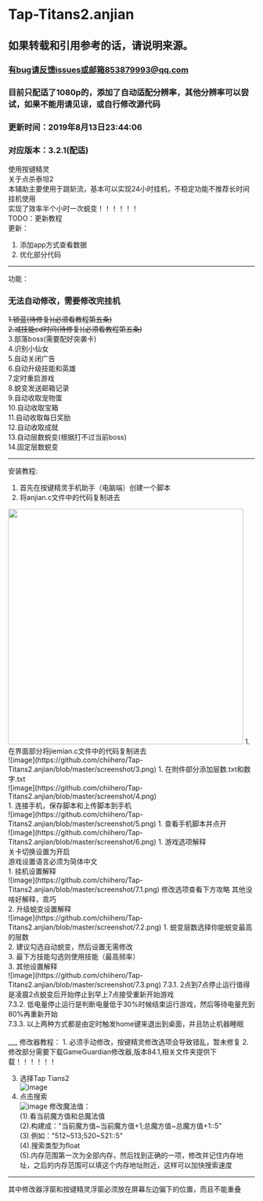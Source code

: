 ﻿# Tap-Titans2.anjian
## 如果转载和引用参考的话，请说明来源。
### 有bug请反馈issues或邮箱853879993@qq.com
### 目前只配适了1080p的，添加了自动适配分辨率，其他分辨率可以尝试，如果不能用请见谅，或自行修改源代码
### 更新时间：2019年8月13日23:44:06
### 对应版本：3.2.1(配适)

使用按键精灵<br />
关于点杀泰坦2<br />
本辅助主要使用于跳斩流，基本可以实现24小时挂机，不稳定功能不推荐长时间挂机使用<br />
实现了效率半个小时一次蜕变！！！！！！<br />
TODO：更新教程<br />
更新：<br />
1. 添加app方式查看数据<br />
2. 优化部分代码<br />
___
功能：<br />

### 无法自动修改，需要修改完挂机<br />
~~1.锁蓝(待修复)(必须看教程第五条)~~<br />
~~2.减技能cd时间(待修复)(必须看教程第五条)~~<br />
3.部落boss(需要配好突袭卡)<br />
4.识别小仙女<br />
5.自动关闭广告<br />
6.自动升级技能和英雄<br />
7.定时重启游戏<br />
8.蜕变发送邮箱记录<br />
9.自动收取宠物蛋<br />
10.自动收取宝箱<br />
11.自动收取每日奖励<br />
12.自动收取成就<br />
13.自动层数蜕变(根据打不过当前boss)<br />
14.固定层数蜕变<br />
___

安装教程:
1. 首先在按键精灵手机助手（电脑端）创建一个脚本<br />
1. 将anjian.c文件中的代码复制进去<br />
<img src="https://github.com/chiihero/Tap-Titans2.anjian/blob/master/screenshot/2.png" width="480">
1. 在界面部分将jiemian.c文件中的代码复制进去<br />
![image](https://github.com/chiihero/Tap-Titans2.anjian/blob/master/screenshot/3.png)
1. 在附件部分添加层数.txt和数字.txt<br />
![image](https://github.com/chiihero/Tap-Titans2.anjian/blob/master/screenshot/4.png)
<br />
1. 连接手机，保存脚本和上传脚本到手机<br />
![image](https://github.com/chiihero/Tap-Titans2.anjian/blob/master/screenshot/5.png)
1. 查看手机脚本并点开<br />
![image](https://github.com/chiihero/Tap-Titans2.anjian/blob/master/screenshot/6.png)
1. 游戏选项解释<br />
关卡切换设置为开启<br />
游戏设置语言必须为简体中文<br />
   1. 挂机设置解释<br />
![image](https://github.com/chiihero/Tap-Titans2.anjian/blob/master/screenshot/7.1.png)
修改选项查看下方攻略
其他没啥好解释，乖巧<br />
   2. 升级蜕变设置解释<br />
![image](https://github.com/chiihero/Tap-Titans2.anjian/blob/master/screenshot/7.2.png)
      1. 蜕变层数选择你能蜕变最高的层数<br />
      2. 建议勾选自动蜕变，然后设置无需修改<br />
      3. 最下方技能勾选则使用技能（最高频率）<br />
   3. 其他设置解释<br />
![image](https://github.com/chiihero/Tap-Titans2.anjian/blob/master/screenshot/7.3.png)
   7.3.1. 2点到7点停止运行值得是凌晨2点蜕变后开始停止到早上7点接受重新开始游戏<br />
   7.3.2. 低电量停止运行是判断电量低于30%时候结束运行游戏，然后等待电量充到80%再重新开始<br />
   7.3.3. 以上两种方式都是由定时触发home键来退出到桌面，并且防止机器睡眠<br />
<br />
___
修改器教程：
1. 必须手动修改，按键精灵修改选项会导致错乱，暂未修复
2. 修改部分需要下载GameGuardian修改器,版本84.1,相关文件夹提供下载！！！！！！<br />

3. 选择Tap Tians2<br />
![image](https://github.com/chiihero/Tap-Titans2.anjian/blob/master/源文件截图/修改器/截图5.png)
4. 点击搜索<br />
![image](https://github.com/chiihero/Tap-Titans2.anjian/blob/master/源文件截图/修改器/搜索2.png)
修改魔法值：<br />
(1).看当前魔方值和总魔法值<br />
(2).构建成："当前魔方值~当前魔方值+1;总魔方值~总魔方值+1::5"<br />
(3).例如："512~513;520~521::5"<br />
(4).搜索类型为float<br />
(5).内存范围第一次为全部内存，然后找到正确的一项，修改并记住内存地址，之后的内存范围可以填这个内存地址附近，这样可以加快搜索速度<br />
___
其中修改器浮窗和按键精灵浮窗必须放在屏幕左边偏下的位置，而且不能重叠<br />
